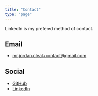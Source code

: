 ```yaml
---
title: "Contact"
type: "page"
---
```


LinkedIn is my prefered method of contact.

## Email

* <mr.jordan.cleal+contact@gmail.com>

## Social

* [GitHub](https://github.com/jcleal)
* [LinkedIn](https://www.linkedin.com/in/jordancleal)
